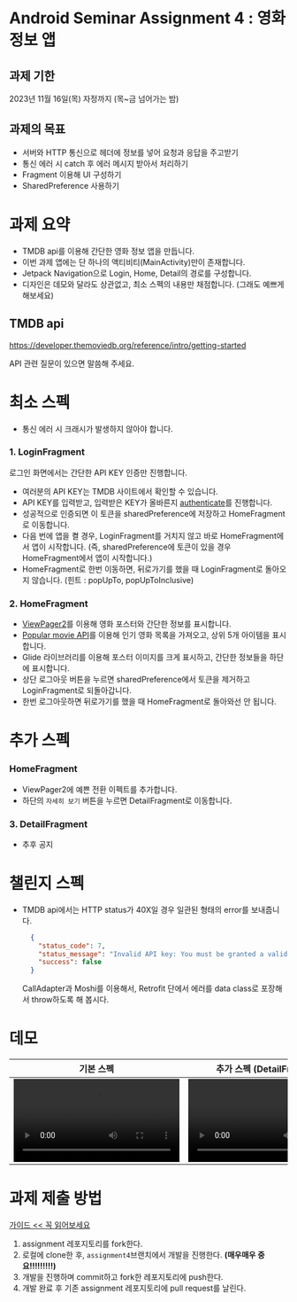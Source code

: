 # Android Seminar Assignment 4 : 영화 정보 앱

## 과제 기한
2023년 11월 16일(목) 자정까지 (목~금 넘어가는 밤)

## 과제의 목표
- 서버와 HTTP 통신으로 헤더에 정보를 넣어 요청과 응답을 주고받기
- 통신 에러 시 catch 후 에러 메시지 받아서 처리하기
- Fragment 이용해 UI 구성하기
- SharedPreference 사용하기

# 과제 요약
- TMDB api를 이용해 간단한 영화 정보 앱을 만듭니다.
- 이번 과제 앱에는 단 하나의 액티비티(MainActivity)만이 존재합니다.
- Jetpack Navigation으로 Login, Home, Detail의 경로를 구성합니다.
- 디자인은 데모와 달라도 상관없고, 최소 스펙의 내용만 채점합니다. (그래도 예쁘게 해보세요)

## TMDB api
https://developer.themoviedb.org/reference/intro/getting-started

API 관련 질문이 있으면 말씀해 주세요.

# 최소 스펙
- 통신 에러 시 크래시가 발생하지 않아야 합니다.

### 1. LoginFragment
로그인 화면에서는 간단한 API KEY 인증만 진행합니다.

- 여러분의 API KEY는 TMDB 사이트에서 확인할 수 있습니다.
- API KEY를 입력받고, 입력받은 KEY가 올바른지 [authenticate](https://developer.themoviedb.org/reference/intro/getting-started)를 진행합니다.
- 성공적으로 인증되면 이 토큰을 sharedPreference에 저장하고 HomeFragment로 이동합니다.
- 다음 번에 앱을 켤 경우, LoginFragment를 거치지 않고 바로 HomeFragment에서 앱이 시작합니다. (즉, sharedPreference에 토큰이 있을 경우 HomeFragment에서 앱이 시작합니다.)
- HomeFragment로 한번 이동하면, 뒤로가기를 했을 때 LoginFragment로 돌아오지 않습니다. (힌트 : popUpTo, popUpToInclusive)

### 2. HomeFragment
- [ViewPager2](https://developer.android.com/training/animation/screen-slide-2?hl=ko)를 이용해 영화 포스터와 간단한 정보를 표시합니다.
- [Popular movie API](https://developer.themoviedb.org/reference/movie-popular-list)를 이용해 인기 영화 목록을 가져오고, 상위 5개 아이템을 표시합니다.
- Glide 라이브러리를 이용해 포스터 이미지를 크게 표시하고, 간단한 정보들을 하단에 표시합니다.
- 상단 로그아웃 버튼을 누르면 sharedPreference에서 토큰을 제거하고 LoginFragment로 되돌아갑니다.
- 한번 로그아웃하면 뒤로가기를 했을 때 HomeFragment로 돌아와선 안 됩니다.

# 추가 스펙

### HomeFragment
- ViewPager2에 예쁜 전환 이펙트를 추가합니다.
- 하단의 `자세히 보기` 버튼을 누르면 DetailFragment로 이동합니다.

### 3. DetailFragment
- 추후 공지


# 챌린지 스펙
- TMDB api에서는 HTTP status가 40X일 경우 일관된 형태의 error를 보내줍니다.
  ```json
    {
      "status_code": 7,
      "status_message": "Invalid API key: You must be granted a valid key.",
      "success": false
    }
  ```
  CallAdapter과 Moshi를 이용해서, Retrofit 단에서 에러를 data class로 포장해서 throw하도록 해 봅시다.

# 데모

| 기본 스펙 | 추가 스펙 (DetailFragment) |
| ---- | ---- |
| <video src="https://github.com/wafflestudio/seminar-2023-android-assignment/assets/88367636/922201a6-f311-4eaa-8615-1b98c826d84f" /> | <video src="" /> |




# 과제 제출 방법
[가이드 << 꼭 읽어보세요](https://github.com/wafflestudio/seminar-2023-android-assignment/blob/main/assignment-git-guide.md)

1. assignment 레포지토리를 fork한다.
2. 로컬에 clone한 후, `assignment4`브랜치에서 개발을 진행한다. **(매우매우 중요!!!!!!!!!)**
3. 개발을 진행하며 commit하고 fork한 레포지토리에 push한다.
4. 개발 완료 후 기존 assignment 레포지토리에 pull request를 날린다.
